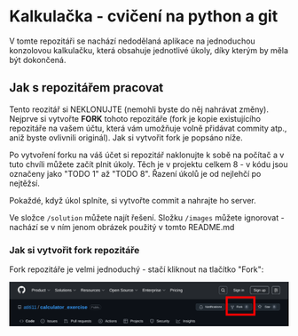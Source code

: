 # Kalkulačka - cvičení na python a git

V tomte repozitáři se nachází nedodělaná aplikace na jednoduchou konzolovou kalkulačku, která obsahuje jednotlivé úkoly, díky kterým by měla být dokončená.

## Jak s repozitářem pracovat

Tento reozitář si NEKLONUJTE (nemohli byste do něj nahrávat změny). Nejprve si vytvořte **FORK** tohoto repozitáře (fork je kopie existujícího repozitáře na vašem účtu, která vám umožňuje volně přidávat commity atp., aniž byste ovlivnili originál). Jak si vytvořit fork je popsáno níže.

Po vytvoření forku na váš účet si repozitář naklonujte k sobě na počítač a v tuto chvíli můžete začít plnit úkoly. Těch je v projektu celkem 8 - v kódu jsou označeny jako "TODO 1" až "TODO 8". Řazení úkolů je od nejlehčí po nejtěžsí.

Pokaždé, když úkol splníte, si vytvořte commit a nahrajte ho server.

Ve složce `/solution` můžete najít řešení. Složku `/images` můžete ignorovat - nachází se v ním jenom obrázek použitý v tomto README.md

### Jak si vytvořit fork repozitáře

Fork repozitáře je velmi jednoduchý - stačí kliknout na tlačítko "Fork":

<img src="/images/github_fork.png">
